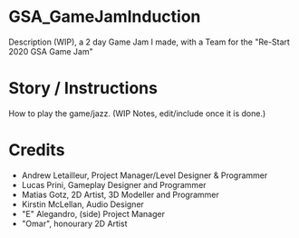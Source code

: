 # GSA_GameJamInduction
Description (WIP), a 2 day Game Jam I made, with a Team for the "Re-Start 2020 GSA Game Jam"
# Story / Instructions
How to play the game/jazz. (WIP Notes, edit/include once it is done.)
# Credits
- Andrew Letailleur, Project Manager/Level Designer & Programmer
- Lucas Prini, Gameplay Designer and Programmer
- Matias Gotz, 2D Artist, 3D Modeller and Programmer
- Kirstin McLellan, Audio Designer
- "E" Alegandro, (side) Project Manager
- "Omar", honourary 2D Artist
